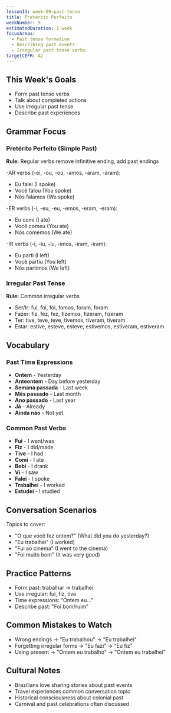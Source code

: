 ```yaml
---
lessonId: week-09-past-tense
title: Pretérito Perfeito
weekNumber: 9
estimatedDuration: 1 week
focusAreas:
  - Past tense formation
  - Describing past events
  - Irregular past tense verbs
targetCEFR: A2
---
```


## This Week's Goals

- Form past tense verbs
- Talk about completed actions
- Use irregular past tense
- Describe past experiences

## Grammar Focus

### Pretérito Perfeito (Simple Past)

**Rule:** Regular verbs remove infinitive ending, add past endings

-AR verbs (-ei, -ou, -ou, -amos, -aram, -aram):
- Eu falei (I spoke)
- Você falou (You spoke)
- Nós falamos (We spoke)

-ER verbs (-i, -eu, -eu, -emos, -eram, -eram):
- Eu comi (I ate)
- Você comeu (You ate)
- Nós comemos (We ate)

-IR verbs (-i, -iu, -iu, -imos, -iram, -iram):
- Eu parti (I left)
- Você partiu (You left)
- Nós partimos (We left)

### Irregular Past Tense

**Rule:** Common irregular verbs

- Ser/Ir: fui, foi, foi, fomos, foram, foram
- Fazer: fiz, fez, fez, fizemos, fizeram, fizeram
- Ter: tive, teve, teve, tivemos, tiveram, tiveram
- Estar: estive, esteve, esteve, estivemos, estiveram, estiveram

## Vocabulary

### Past Time Expressions
- **Ontem** - Yesterday
- **Anteontem** - Day before yesterday
- **Semana passada** - Last week
- **Mês passado** - Last month
- **Ano passado** - Last year
- **Já** - Already
- **Ainda não** - Not yet

### Common Past Verbs
- **Fui** - I went/was
- **Fiz** - I did/made
- **Tive** - I had
- **Comi** - I ate
- **Bebi** - I drank
- **Vi** - I saw
- **Falei** - I spoke
- **Trabalhei** - I worked
- **Estudei** - I studied

## Conversation Scenarios

Topics to cover:
- "O que você fez ontem?" (What did you do yesterday?)
- "Eu trabalhei" (I worked)
- "Fui ao cinema" (I went to the cinema)
- "Foi muito bom" (It was very good)

## Practice Patterns

- Form past: trabalhar → trabalhei
- Use irregular: fui, fiz, tive
- Time expressions: "Ontem eu..."
- Describe past: "Foi bom/ruim"

## Common Mistakes to Watch

- Wrong endings → "Eu trabalhou" → "Eu trabalhei"
- Forgetting irregular forms → "Eu fazi" → "Eu fiz"
- Using present → "Ontem eu trabalho" → "Ontem eu trabalhei"

## Cultural Notes

- Brazilians love sharing stories about past events
- Travel experiences common conversation topic
- Historical consciousness about colonial past
- Carnival and past celebrations often discussed
